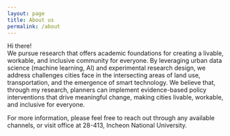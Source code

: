 ```yaml
---
layout: page
title: About us
permalink: /about
---
```


Hi there! <br> We pursue research that offers academic foundations for creating a livable, workable, and inclusive community for everyone. By leveraging urban data science (machine learning, AI) and experimental research design, we address challenges cities face in the intersecting areas of land use, transportation, and the emergence of smart technology. We believe that, through my research, planners can implement evidence-based policy interventions that drive meaningful change, making cities livable, workable, and inclusive for everyone. 

For more information, please feel free to reach out through any available channels, or visit office at 28-413, Incheon National University.


